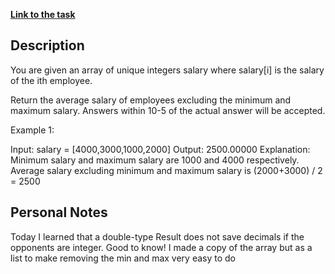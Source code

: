 **[Link to the task](https://leetcode.com/problems/average-salary-excluding-the-minimum-and-maximum-salary/description/)**

## Description

You are given an array of unique integers salary where salary[i] is the salary of the ith employee.

Return the average salary of employees excluding the minimum and maximum salary. Answers within 10-5 of the actual answer will be accepted.

Example 1:

Input: salary = [4000,3000,1000,2000]
Output: 2500.00000
Explanation: Minimum salary and maximum salary are 1000 and 4000 respectively.
Average salary excluding minimum and maximum salary is (2000+3000) / 2 = 2500

## Personal Notes

Today I learned that a double-type Result does not save decimals if the opponents are integer. Good to know!
I made a copy of the array but as a list to make removing the min and max very easy to do
